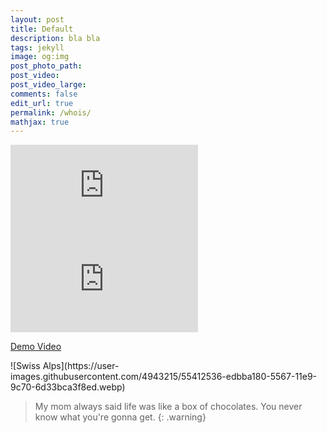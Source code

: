 ```yaml
---
layout: post
title: Default
description: bla bla
tags: jekyll
image: og:img
post_photo_path:
post_video:
post_video_large:
comments: false
edit_url: true
permalink: /whois/
mathjax: true
---
```


<div class="embed">
  <iframe src="https://www.youtube.com/embed/{{ page.post_video }}" frameborder="0" allowfullscreen></iframe>
</div>

<div class="large embed">
  <iframe src="https://www.youtube.com/embed/{{ page.post_video }}?autoplay=0&showinfo=0&controls=1&color=red&disablekb=1&rel=0" modestbranding="1" frameborder="0" theme="dark" allowfullscreen></iframe>
</div>

<a href="https://www.youtube.com/watch?v=INOtQJ_yZE4" class="video-link">Demo Video</a>

<div class="large" markdown="1">
  ![Swiss Alps](https://user-images.githubusercontent.com/4943215/55412536-edbba180-5567-11e9-9c70-6d33bca3f8ed.webp)
</div>

> My mom always said life was like a box of chocolates. You never know what you're gonna get.
> {: .warning}
